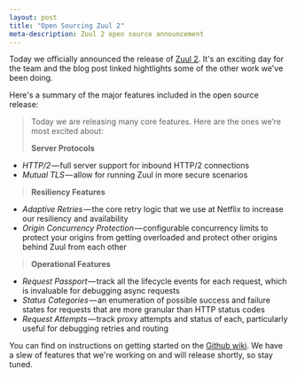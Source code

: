 ```yaml
---
layout: post
title: "Open Sourcing Zuul 2"
meta-description: Zuul 2 open source announcement
---
```


Today we officially announced the release of [Zuul 2](https://medium.com/netflix-techblog/open-sourcing-zuul-2-82ea476cb2b3). It's an
exciting day for the team and the blog post linked hightlights some of the other work we've been doing.

Here's a summary of the major features included in the open source
release:

>Today we are releasing many core features. Here are the ones we’re most excited about:
>
>**Server Protocols**
* *HTTP/2* — full server support for inbound HTTP/2 connections
* *Mutual TLS* — allow for running Zuul in more secure scenarios
>
>**Resiliency Features**
* *Adaptive Retries* — the core retry logic that we use at Netflix to increase our resiliency and availability
* *Origin Concurrency Protection* — configurable concurrency limits to protect your origins from getting overloaded and protect other origins behind Zuul from each other
>
>**Operational Features**
* *Request Passport* — track all the lifecycle events for each request, which is invaluable for debugging async requests
* *Status Categories* — an enumeration of possible success and failure states for requests that are more granular than HTTP status codes
* *Request Attempts* — track proxy attempts and status of each, particularly useful for debugging retries and routing

You can find on instructions on getting started on the [Github wiki](https://github.com/Netflix/zuul/wiki/Getting-Started-2.0). We have a slew of features 
that we're working on and will release shortly, so stay tuned.
